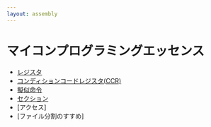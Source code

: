 ```yaml
---
layout: assembly
---
```

# マイコンプログラミングエッセンス

* [レジスタ](register.html)
* [コンディションコードレジスタ(CCR)](ccr.html)
* [擬似命令](pseudo.html)
* [セクション](section.html)
* [アクセス]
* [ファイル分割のすすめ]